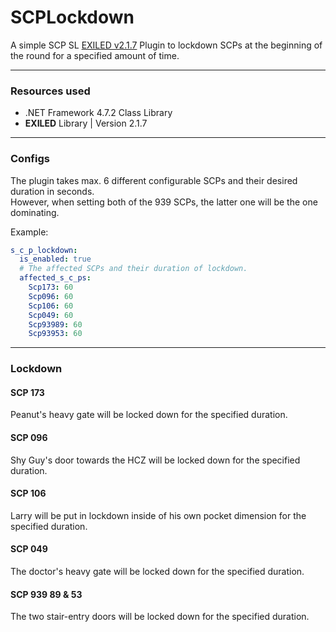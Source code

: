 # SCPLockdown

A simple SCP SL [EXILED v2.1.7](https://github.com/galaxy119/EXILED/releases/tag/2.1.7) Plugin to lockdown SCPs at the beginning of the round for a specified amount of time.<br>

---
### Resources used

- .NET Framework 4.7.2 Class Library
- **EXILED** Library | Version 2.1.7

---
### Configs

The plugin takes max. 6 different configurable SCPs and their desired duration in seconds.  
However, when setting both of the 939 SCPs, the latter one will be the one dominating.  

Example:  

```yaml
s_c_p_lockdown:
  is_enabled: true
  # The affected SCPs and their duration of lockdown.
  affected_s_c_ps:
    Scp173: 60
    Scp096: 60
    Scp106: 60
    Scp049: 60
    Scp93989: 60
    Scp93953: 60
```

---
### Lockdown

#### SCP 173
Peanut's heavy gate will be locked down for the specified duration.  

#### SCP 096
Shy Guy's door towards the HCZ will be locked down for the specified duration.  

#### SCP 106
Larry will be put in lockdown inside of his own pocket dimension for the specified duration.  

#### SCP 049
The doctor's heavy gate will be locked down for the specified duration.  

#### SCP 939 89 & 53
The two stair-entry doors will be locked down for the specified duration.  
